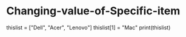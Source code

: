 # Changing-value-of-Specific-item
thislist = ["Dell", "Acer", "Lenovo"]
thislist[1] = "Mac"
print(thislist)
